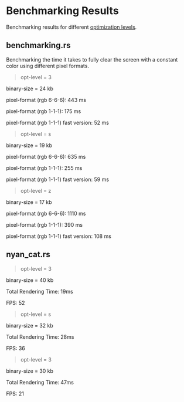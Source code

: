
# Benchmarking Results

Benchmarking results for different [optimization levels](https://doc.rust-lang.org/rustc/codegen-options/index.html#opt-level).

## benchmarking.rs

Benchmarking the time it takes to fully clear the screen with a constant color using different pixel formats.

> opt-level = 3

binary-size = 24 kb

pixel-format (rgb 6-6-6): 443 ms 

pixel-format (rgb 1-1-1): 175 ms 

pixel-format (rgb 1-1-1) fast version: 52 ms

> opt-level = s

binary-size = 19 kb

pixel-format (rgb 6-6-6): 635 ms 

pixel-format (rgb 1-1-1): 255 ms 

pixel-format (rgb 1-1-1) fast version: 59 ms 

> opt-level = z

binary-size = 17 kb

pixel-format (rgb 6-6-6): 1110 ms 

pixel-format (rgb 1-1-1): 390 ms 

pixel-format (rgb 1-1-1) fast version: 108 ms 

## nyan_cat.rs

> opt-level = 3

binary-size = 40 kb

Total Rendering Time: 19ms

FPS: 52 

> opt-level = s

binary-size = 32 kb

Total Rendering Time: 28ms

FPS: 36

> opt-level = 3

binary-size = 30 kb

Total Rendering Time: 47ms

FPS: 21
